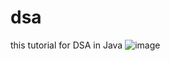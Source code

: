 # dsa
this tutorial for DSA in Java
![image](https://user-images.githubusercontent.com/39033056/178488208-f3909bda-c408-4aca-a48a-522d43375254.png) 



